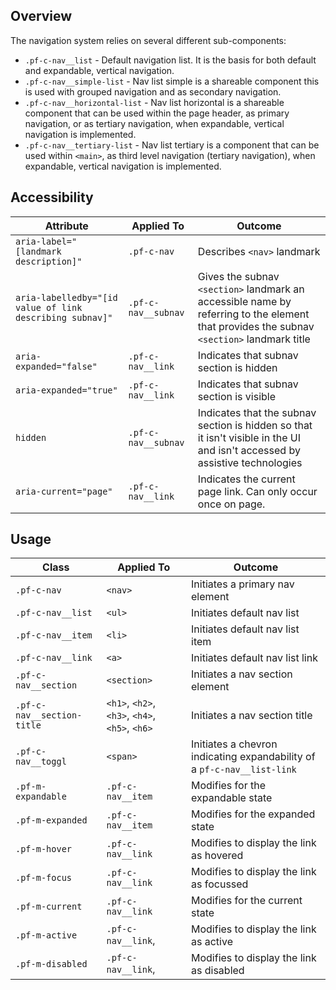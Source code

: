 ## Overview

The navigation system relies on several different sub-components: 

* `.pf-c-nav__list` - Default navigation list. It is the basis for both default and expandable, vertical navigation.
* `.pf-c-nav__simple-list` - Nav list simple is a shareable component this is used with grouped navigation and as secondary navigation.
* `.pf-c-nav__horizontal-list` - Nav list horizontal is a shareable component that can be used within the page header, as primary navigation, or as tertiary navigation, when expandable, vertical navigation is implemented.
* `.pf-c-nav__tertiary-list` - Nav list tertiary is a component that can be used within `<main>`, as third level navigation (tertiary navigation), when expandable, vertical navigation is implemented.

## Accessibility

| Attribute | Applied To | Outcome |
| -- | -- | -- |
| `aria-label="[landmark description]"` | `.pf-c-nav` |  Describes `<nav>` landmark |
| `aria-labelledby="[id value of link describing subnav]"` | `.pf-c-nav__subnav` |  Gives the subnav `<section>` landmark an accessible name by referring to the element that provides the subnav `<section>` landmark title |
| `aria-expanded="false"` | `.pf-c-nav__link` |  Indicates that subnav section is hidden |
| `aria-expanded="true"` | `.pf-c-nav__link` |  Indicates that subnav section is visible |
| `hidden` | `.pf-c-nav__subnav` |  Indicates that the subnav section is hidden so that it isn't visible in the UI and isn't accessed by assistive technologies |
| `aria-current="page"` | `.pf-c-nav__link` |  Indicates the current page link. Can only occur once on page. |


## Usage

| Class | Applied To | Outcome |
| -- | -- | -- |
| `.pf-c-nav`                           | `<nav>`                                 | Initiates a primary nav element |
| `.pf-c-nav__list`                     | `<ul>`                                  | Initiates default nav list |
| `.pf-c-nav__item`                     | `<li>`                                  | Initiates default nav list item |
| `.pf-c-nav__link`                     | `<a>`                                   | Initiates default nav list link |
| `.pf-c-nav__section`                  | `<section>`                             | Initiates a nav section element |
| `.pf-c-nav__section-title`            | `<h1>`, `<h2>`, `<h3>`, `<h4>`, `<h5>`, `<h6>`                        | Initiates a nav section title |
| `.pf-c-nav__toggl`                    | `<span>`                                | Initiates a chevron indicating expandability of a `pf-c-nav__list-link` |
| `.pf-m-expandable`                    | `.pf-c-nav__item`                       | Modifies for the expandable state |
| `.pf-m-expanded`                      | `.pf-c-nav__item`                       | Modifies for the expanded state |
| `.pf-m-hover`                         | `.pf-c-nav__link`                       | Modifies to display the link as hovered |
| `.pf-m-focus`                         | `.pf-c-nav__link`                       | Modifies to display the link as focussed |
| `.pf-m-current`                       | `.pf-c-nav__link`                       | Modifies for the current state |
| `.pf-m-active`                        | `.pf-c-nav__link`,                      | Modifies to display the link as active |
| `.pf-m-disabled`                      | `.pf-c-nav__link`,                      | Modifies to display the link as disabled |
